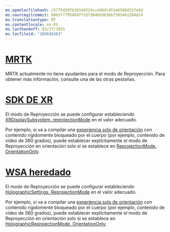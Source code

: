 ```yaml
---
ms.openlocfilehash: c5775d29fb3934d324cceb6dc451e6588d15fe6d
ms.sourcegitcommit: 0db5777954697f1d738469363bbf385481204d24
ms.translationtype: MT
ms.contentlocale: es-ES
ms.lasthandoff: 03/27/2021
ms.locfileid: "105636363"
---
```

# <a name="mrtk"></a>[MRTK](#tab/mrtk)
<!-- NEVER CHANGE THE ABOVE LINE! -->

MRTK actualmente no tiene ayudantes para el modo de Reproyección. Para obtener más información, consulte una de las otras pestañas.

# <a name="xr-sdk"></a>[SDK DE XR](#tab/xr)
<!-- NEVER CHANGE THE ABOVE LINE! -->

El modo de Reproyección se puede configurar estableciendo [XRDisplaySubsystem. reprojectionMode](https://docs.unity3d.com/ScriptReference/XR.XRDisplaySubsystem-reprojectionMode.html) en el valor adecuado.

Por ejemplo, si va a compilar una [experiencia solo de orientación](../../../../design/coordinate-systems.md#building-an-orientation-only-or-seated-scale-experience) con contenido rígidomente bloqueado por el cuerpo (por ejemplo, contenido de vídeo de 360 grados), puede establecer explícitamente el modo de Reproyección en orientación solo si se establece en [ReprojectionMode. OrientationOnly](https://docs.unity3d.com/ScriptReference/XR.XRDisplaySubsystem.ReprojectionMode.html).

# <a name="legacy-wsa"></a>[WSA heredado](#tab/wsa)
<!-- NEVER CHANGE THE ABOVE LINE! -->

El modo de Reproyección se puede configurar estableciendo [HolographicSettings. ReprojectionMode](https://docs.unity3d.com/2018.4/Documentation/ScriptReference/XR.WSA.HolographicSettings.ReprojectionMode.html) en el valor adecuado.

Por ejemplo, si va a compilar una [experiencia solo de orientación](../../../../design/coordinate-systems.md#building-an-orientation-only-or-seated-scale-experience) con contenido rígidomente bloqueado por el cuerpo (por ejemplo, contenido de vídeo de 360 grados), puede establecer explícitamente el modo de Reproyección en orientación solo si se establece en [HolographicReprojectionMode. OrientationOnly](https://docs.unity3d.com/2018.4/Documentation/ScriptReference/XR.WSA.HolographicSettings.HolographicReprojectionMode.html).